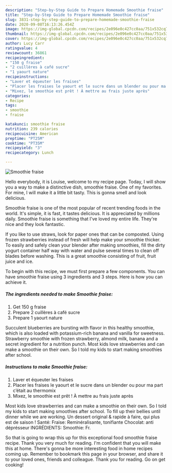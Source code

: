 ```yaml
---
description: "Step-by-Step Guide to Prepare Homemade Smoothie fraise"
title: "Step-by-Step Guide to Prepare Homemade Smoothie fraise"
slug: 3831-step-by-step-guide-to-prepare-homemade-smoothie-fraise
date: 2020-09-08T16:13:26.454Z
image: https://img-global.cpcdn.com/recipes/2e096e0c427cc0aa/751x532cq70/smoothie-fraise-photo-principale-de-la-recette.jpg
thumbnail: https://img-global.cpcdn.com/recipes/2e096e0c427cc0aa/751x532cq70/smoothie-fraise-photo-principale-de-la-recette.jpg
cover: https://img-global.cpcdn.com/recipes/2e096e0c427cc0aa/751x532cq70/smoothie-fraise-photo-principale-de-la-recette.jpg
author: Lucy Carr
ratingvalue: 4
reviewcount: 36861
recipeingredient:
- "150 g fraise"
- "2 cuillères à café sucre"
- "1 yaourt nature"
recipeinstructions:
- "Laver et équeuter les fraises"
- "Placer les fraises le yaourt et le sucre dans un blender ou pour ma part c’était au thermomix"
- "Mixez, le smoothie est prêt ! À mettre au frais juste après"
categories:
- Recipe
tags:
- smoothie
- fraise

katakunci: smoothie fraise 
nutrition: 239 calories
recipecuisine: American
preptime: "PT25M"
cooktime: "PT35M"
recipeyield: "3"
recipecategory: Lunch

---
```



![Smoothie fraise](https://img-global.cpcdn.com/recipes/2e096e0c427cc0aa/751x532cq70/smoothie-fraise-photo-principale-de-la-recette.jpg)

Hello everybody, it is Louise, welcome to my recipe page. Today, I will show you a way to make a distinctive dish, smoothie fraise. One of my favorites. For mine, I will make it a little bit tasty. This is gonna smell and look delicious.

Smoothie fraise is one of the most popular of recent trending foods in the world. It's simple, it is fast, it tastes delicious. It is appreciated by millions daily. Smoothie fraise is something that I've loved my entire life. They're nice and they look fantastic.

If you like to use straws, look for paper ones that can be composted. Using frozen strawberries instead of fresh will help make your smoothie thicker. To easily and safely clean your blender after making smoothies, fill the dirty yogurt container half way with water and pulse several times to clean off blades before washing. This is a great smoothie consisting of fruit, fruit juice and ice.


To begin with this recipe, we must first prepare a few components. You can have smoothie fraise using 3 ingredients and 3 steps. Here is how you can achieve it.

<!--inarticleads1-->

##### The ingredients needed to make Smoothie fraise:

1. Get 150 g fraise
1. Prepare 2 cuillères à café sucre
1. Prepare 1 yaourt nature


Succulent blueberries are bursting with flavor in this healthy smoothie, which is also loaded with potassium-rich banana and vanilla for sweetness. Strawberry smoothie with frozen strawberry, almond milk, banana and a secret ingredient for a nutrition punch. Most kids love strawberries and can make a smoothie on their own. So I told my kids to start making smoothies after school. 

<!--inarticleads2-->

##### Instructions to make Smoothie fraise:

1. Laver et équeuter les fraises
1. Placer les fraises le yaourt et le sucre dans un blender ou pour ma part c’était au thermomix
1. Mixez, le smoothie est prêt ! À mettre au frais juste après


Most kids love strawberries and can make a smoothie on their own. So I told my kids to start making smoothies after school. To fill up their bellies until dinner while we are working. Un dessert original &amp; rapide à faire, qui plus est de saison ! Santé: Fraise: Reminéralisante, tonifiante Chocolat: anti déprésseur INGRÉDIENTS: Smoothie: Fr. 

So that is going to wrap this up for this exceptional food smoothie fraise recipe. Thank you very much for reading. I'm confident that you will make this at home. There's gonna be more interesting food in home recipes coming up. Remember to bookmark this page in your browser, and share it to your loved ones, friends and colleague. Thank you for reading. Go on get cooking!

